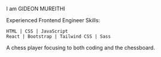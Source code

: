 I am GIDEON MUREITHI 

Experienced Frontend Engineer
    Skills:
    
    HTML | CSS | JavaScript
    React | Bootstrap | Tailwind CSS | Sass
    
A chess player focusing to both coding and the chessboard.
